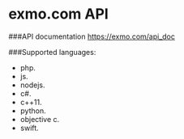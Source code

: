 # exmo.com API
###API documentation 
https://exmo.com/api_doc

###Supported languages:
- php.
- js.
- nodejs.
- c#.
- c++11.
- python.
- objective c.
- swift.
